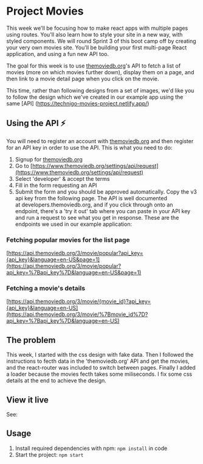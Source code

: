 # Project Movies

This week we'll be focusing how to make react apps with multiple pages using routes. You'll also learn how to style your site in a new way, with styled components. 
We will round Sprint 3 of this boot camp off by creating your very own movies site. You'll be building your first multi-page React application, and using a fun new API too. 

The goal for this week is to use [themoviedb.org](http://themoviedb.org/)'s API to fetch a list of movies (more on which movies further down), display them on a page, and then link to a movie detail page when you click on the movie.

This time, rather than following designs from a set of images, we'd like you to follow the design which we've created in our example app using the same [API] (https://technigo-movies-project.netlify.app/)

## Using the API ⚡️

You will need to register an account with [themoviedb.org](https://www.themoviedb.org/) and then register for an API key in order to use the API. This is what you need to do:

1. Signup for [themoviedb.org](https://www.themoviedb.org/account/signup)
2. Go to [https://www.themoviedb.org/settings/api/request](https://www.themoviedb.org/settings/api/request)
3. Select 'developer' & accept the terms
4. Fill in the form requesting an API
5. Submit the form and you should be approved automatically. Copy the v3 api key from the following page.
The API is well documented at developers.themoviedb.org, and if you click through onto an endpoint, there's a 'try it out' tab where you can paste in your API key and run a request to see what you get in response. These are the endpoints we used in our example application: 

### Fetching popular movies for the list page
[https://api.themoviedb.org/3/movie/popular?api_key={api_key}&language=en-US&page=1](https://api.themoviedb.org/3/movie/popular?api_key=%7Bapi_key%7D&language=en-US&page=1)


### Fetching a movie's details
[https://api.themoviedb.org/3/movie/{movie_id}?api_key={api_key}&language=en-US](https://api.themoviedb.org/3/movie/%7Bmovie_id%7D?api_key=%7Bapi_key%7D&language=en-US)

## The problem

This week, I started with the css design with fake data. Then I followed the instructions to fecth data in the 'themoviedb.org' API and get the movies, and the react-router was included to switch between pages. Finally I added a loader because the movies fecth takes some miliseconds. I fix some css details at the end to achieve the design.

## View it live

See: 

## Usage

1. Install required dependencies with npm: `npm install` in code
2. Start the project: `npm start`
